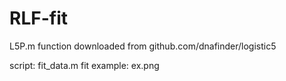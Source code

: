 # RLF-fit

L5P.m function downloaded from github.com/dnafinder/logistic5

script: fit_data.m
fit example: ex.png
